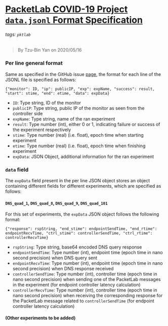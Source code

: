 # [PacketLab COVID-19 Project `data.jsonl` Format Specification](http://pktlab.caida.org:20557/data.jsonl)
###### tags: `pktlab`
> By Tzu-Bin Yan on 2020/05/16

### Per line general format
Same as specified in the GitHub issue [page](https://github.com/CAIDA/packletlab-viz/issues/1), the format for each line of the JSONL file is specified as follows:
```
{"monitor": ID, "ip": publicIP, "exp": expName, "success": result, "start": stime, "end": etime, "data": expData}
```
- `ID`: Type string, ID of the monitor
- `publicIP`: Type string, public IP of the monitor as seen from the controller side
- `expName`: Type string, name of the ran experiment
- `result`: Type number (int), either 0 or 1, indicating failure or success of the experiment respectively
- `stime`: Type number (real) (i.e. float), epoch time when starting experiment 
- `etime`: Type number (real) (i.e. float), epoch time when finishing experiment
- `expData`: JSON Object, additional information for the ran experiment

### `data` field
The `expData` field present in the per line JSON object stores an object containing different fields for different experiments, which are specified as follows:

#### `DNS_quad_1`, `DNS_quad_8`, `DNS_quad_9`, `DNS_quad_101`
For this set of experiments, the `expData` JSON object follows the following format:
```
{"response": rspString, "end_stime": endpointSendTime, "end_rtime": endpointRecvTime, "ctrl_stime": controllerSendTime, "ctrl_rtime": controllerRecvTime}
```
- `rspString`: Type string, base64 encoded DNS query response
- `endpointSendTime`: Type number (int), endpoint time (epoch time in nano second precision) when DNS query sent
- `endpointRecvTime`: Type number (int), endpoint time (epoch time in nano second precision) when DNS response received
- `controllerSendTime`: Type number (int), controller time (epoch time in nano second precision) when sending one of the PacketLab messages in the experiment (for endpoint controller latency calculation)
- `controllerRecvTime`: Type number (int), controller time (epoch time in nano second precision) when receiving the corresponding response for the PacketLab message related to `controllerSendTime` (for endpoint controller latency calculation)

#### (Other experiments to be added)